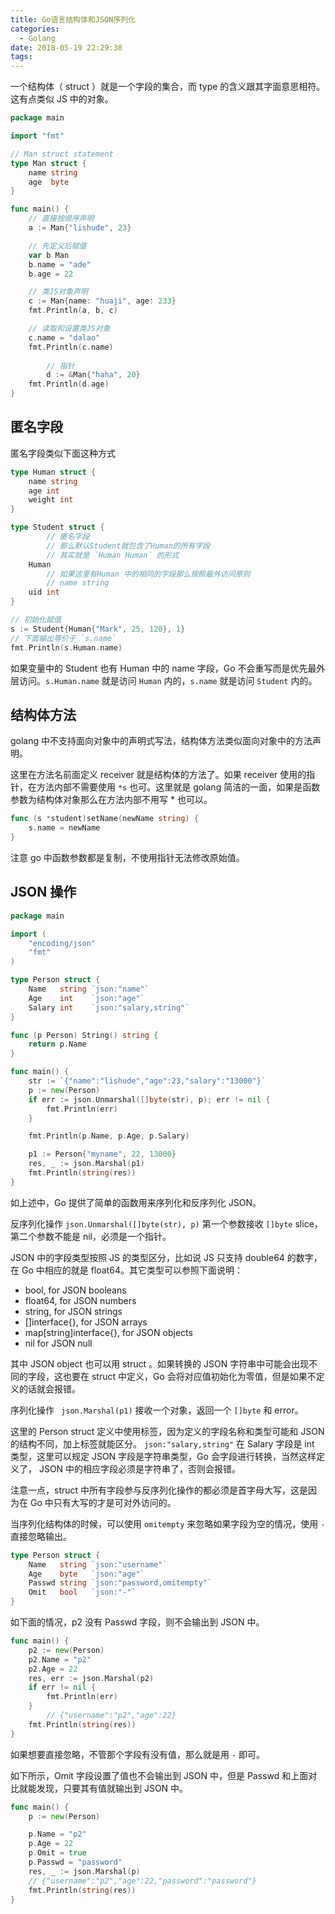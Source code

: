 ```yaml
---
title: Go语言结构体和JSON序列化
categories:
  - Golang
date: 2018-05-19 22:29:38
tags:
---
```


一个结构体（ struct ）就是一个字段的集合，而 type 的含义跟其字面意思相符。这有点类似 JS 中的对象。

```go
package main

import "fmt"

// Man struct statement
type Man struct {
	name string
	age  byte
}

func main() {
	// 直接按顺序声明
	a := Man{"lishude", 23}

	// 先定义后赋值
	var b Man
	b.name = "ade"
	b.age = 22

	// 类JS对象声明
	c := Man{name: "huaji", age: 233}
	fmt.Println(a, b, c)

	// 读取和设置类JS对象
	c.name = "dalao"
	fmt.Println(c.name)
       
        // 指针
        d := &Man{"haha", 20}
	fmt.Println(d.age)
}
```

## 匿名字段

匿名字段类似下面这种方式

```go
type Human struct {
	name string
	age int
	weight int
}

type Student struct {
        // 匿名字段
        // 那么默认Student就包含了Human的所有字段
        // 其实就是 `Human Human` 的形式
	Human  
        // 如果这里有Human 中的相同的字段那么按照最外访问原则
        // name string
	uid int
}

// 初始化赋值
s := Student{Human{"Mark", 25, 120}, 1}
// 下面输出等价于 `s.name`
fmt.Println(s.Human.name)
```

如果变量中的 Student 也有 Human 中的 name 字段，Go 不会重写而是优先最外层访问。`s.Human.name` 就是访问 `Human` 内的，`s.name` 就是访问 `Student` 内的。

## 结构体方法

golang 中不支持面向对象中的声明式写法，结构体方法类似面向对象中的方法声明。

这里在方法名前面定义 receiver 就是结构体的方法了。如果 receiver 使用的指针，在方法内部不需要使用 `*s` 也可。这里就是 golang 简洁的一面，如果是函数参数为结构体对象那么在方法内部不用写 * 也可以。

```go
func (s *student)setName(newName string) {
    s.name = newName
}
```

注意 go 中函数参数都是复制，不使用指针无法修改原始值。

## JSON 操作

```go
package main

import (
	"encoding/json"
	"fmt"
)

type Person struct {
	Name   string `json:"name"`
	Age    int    `json:"age"`
	Salary int    `json:"salary,string"`
}

func (p Person) String() string {
	return p.Name
}

func main() {
	str := `{"name":"lishude","age":23,"salary":"13000"}`
	p := new(Person)
	if err := json.Unmarshal([]byte(str), p); err != nil {
		fmt.Println(err)
	}

	fmt.Println(p.Name, p.Age, p.Salary)

	p1 := Person{"myname", 22, 13000}
	res, _ := json.Marshal(p1)
	fmt.Println(string(res))
}
```

如上述中，Go 提供了简单的函数用来序列化和反序列化 JSON。

反序列化操作 `json.Unmarshal([]byte(str), p)` 第一个参数接收 `[]byte` slice，第二个参数不能是 nil，必须是一个指针。

JSON 中的字段类型按照 JS 的类型区分，比如说 JS 只支持 double64 的数字，在 Go 中相应的就是 float64。其它类型可以参照下面说明：

- bool, for JSON booleans
- float64, for JSON numbers
- string, for JSON strings
- []interface{}, for JSON arrays
- map[string]interface{}, for JSON objects
- nil for JSON null

其中 JSON object 也可以用 struct 。如果转换的 JSON 字符串中可能会出现不同的字段，这也要在 struct 中定义，Go 会将对应值初始化为零值，但是如果不定义的话就会报错。

序列化操作 ` json.Marshal(p1)` 接收一个对象，返回一个 `[]byte` 和  error。

这里的 Person struct 定义中使用标签，因为定义的字段名称和类型可能和 JSON 的结构不同，加上标签就能区分。 `json:"salary,string"` 在 Salary 字段是 int 类型，这里可以规定 JSON 字段是字符串类型，Go 会字段进行转换，当然这样定义了， JSON 中的相应字段必须是字符串了，否则会报错。

注意一点，struct 中所有字段参与反序列化操作的都必须是首字母大写，这是因为在 Go 中只有大写的才是可对外访问的。

当序列化结构体的时候，可以使用 `omitempty` 来忽略如果字段为空的情况，使用 `-` 直接忽略输出。

```go
type Person struct {
	Name   string `json:"username"`
	Age    byte   `json:"age"`
	Passwd string `json:"password,omitempty"`
	Omit   bool   `json:"-"`
}
```

如下面的情况，p2 没有 Passwd 字段，则不会输出到 JSON 中。

```go
func main() {
	p2 := new(Person)
	p2.Name = "p2"
	p2.Age = 22
	res, err := json.Marshal(p2)
	if err != nil {
		fmt.Println(err)
	} 
        // {"username":"p2","age":22}
	fmt.Println(string(res))
}
```

如果想要直接忽略，不管那个字段有没有值，那么就是用 `-` 即可。

如下所示，Omit 字段设置了值也不会输出到 JSON 中，但是 Passwd 和上面对比就能发现，只要其有值就输出到 JSON 中。

```go
func main() {
	p := new(Person)

	p.Name = "p2"
	p.Age = 22
	p.Omit = true
	p.Passwd = "password"
	res, _ := json.Marshal(p)
	// {"username":"p2","age":22,"password":"password"}
	fmt.Println(string(res))
}
```
